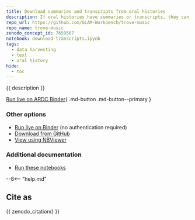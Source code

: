 ```yaml
---
title: Download summaries and transcripts from oral histories
description: If oral histories have summaries or transcripts, they can be downloaded as text or PDF files using their `nla.obj` identifiers. This notebook downloads all the available transcripts and summaries from digitised oral histories available in Trove.
repo_url: https://github.com/GLAM-Workbench/trove-music
repo_name: trove-music
zenodo_concept_id: 7659567
notebook: download-transcripts.ipynb
tags:
  - data harvesting
  - text
  - oral history
hide:
  - toc
---
```


{{ description }}

[Run live on ARDC Binder](https://binderhub.rc.nectar.org.au/v2/gh/GLAM-Workbench/{{repo_name}}/HEAD?urlpath=/lab/tree/{{notebook}}){ .md-button .md-button--primary }

### Other options

* [Run live on Binder](https://mybinder.org/v2/gh/GLAM-Workbench/{{repo_name}}/HEAD?urlpath=/lab/tree/{{notebook}}) (no authentication required)
* [Download from GitHub](https://github.com/GLAM-Workbench/{{repo_name}}/blob/master/{{notebook}})
* [View using NBViewer](https://nbviewer.jupyter.org/github/GLAM-Workbench/{{repo_name}}/blob/master/{{notebook}})

### Additional documentation

* [Run these notebooks](../#run-these-notebooks)

--8<-- "help.md"

## Cite as

{{ zenodo_citation() }}